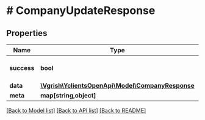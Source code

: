 # # CompanyUpdateResponse

## Properties

Name | Type | Description | Notes
------------ | ------------- | ------------- | -------------
**success** | **bool** | Статус успешности выполнения |
**data** | [**\Vgrish\YclientsOpenApi\Model\CompanyResponse**](CompanyResponse.md) |  |
**meta** | **map[string,object]** | Метаданные | [optional]

[[Back to Model list]](../../README.md#models) [[Back to API list]](../../README.md#endpoints) [[Back to README]](../../README.md)

